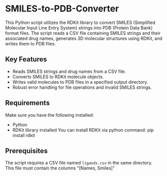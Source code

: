 # SMILES-to-PDB-Converter
This Python script utilizes the RDKit library to convert SMILES (Simplified Molecular Input Line Entry System) strings into PDB (Protein Data Bank) format files. The script reads a CSV file containing SMILES strings and their associated drug names, generates 3D molecular structures using RDKit, and writes them to PDB files.

## Key Features

- Reads SMILES strings and drug names from a CSV file.
- Converts SMILES to RDKit molecule objects.
- Writes valid molecules to PDB files in a specified output directory.
- Robust error handling for file operations and invalid SMILES strings.

## Requirements

Make sure you have the following installed:

- Python
- RDKit library installed
You can install RDKit via python command: pip install rdkit

## Prerequisites

The script requires a CSV file named `ligands.csv` in the same directory. This file must contain the columns "[Names, Smiles]"
